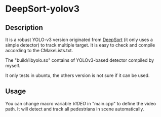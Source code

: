 # DeepSort-yolov3
## Description
It is a robust YOLO-v3 version originated from [DeepSort](https://github.com/bitzy/DeepSort) (it only uses a simple detector) to track multiple target. It is easy to check and compile according to the CMakeLists.txt. 

The "build/libyolo.so" contains of YOLOv3-based detector compiled by myself.

It only tests in ubuntu, the others version is not sure if it can be used.

## Usage
You can change macro variable *VIDEO* in "main.cpp" to define the video path. It will detect and track all pedestrians in scene automatically.